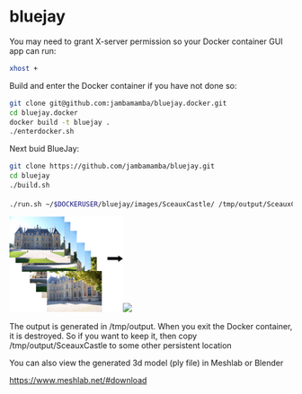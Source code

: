 # bluejay

You may need to grant X-server permission so your Docker container GUI app can run:
```bash
xhost +
```
Build and enter the Docker container if you have not done so:
```bash
git clone git@github.com:jambamamba/bluejay.docker.git
cd bluejay.docker
docker build -t bluejay .
./enterdocker.sh
```
Next buid BlueJay:
```bash
git clone https://github.com/jambamamba/bluejay.git
cd bluejay
./build.sh

./run.sh ~/$DOCKERUSER/bluejay/images/SceauxCastle/ /tmp/output/SceauxCastle
```
<img width="40%" src="docs/stackofimages.jpg"/><img width="40%" src="docs/3d-redering.gif"/>

The output is generated in /tmp/output.
When you exit the Docker container, it is destroyed. So if you want to keep it, then copy /tmp/output/SceauxCastle to some other persistent location

You can also view the generated 3d model (ply file) in Meshlab or Blender

https://www.meshlab.net/#download

